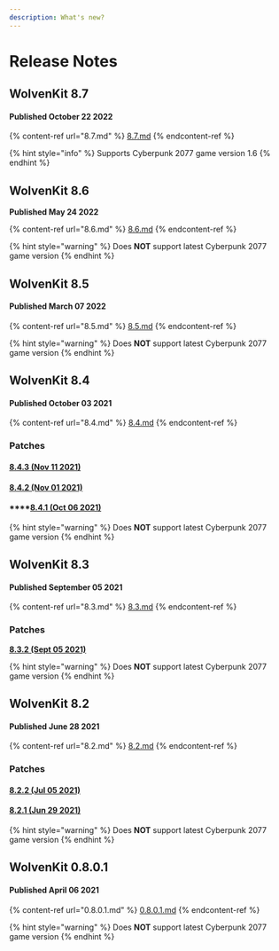 ```yaml
---
description: What's new?
---
```


# Release Notes

## WolvenKit 8.7

#### Published October 22 2022

{% content-ref url="8.7.md" %}
[8.7.md](8.7.md)
{% endcontent-ref %}

{% hint style="info" %}
Supports Cyberpunk 2077 game version 1.6
{% endhint %}

## WolvenKit 8.6&#x20;

**Published May 24 2022**

{% content-ref url="8.6.md" %}
[8.6.md](8.6.md)
{% endcontent-ref %}

{% hint style="warning" %}
Does **NOT** support latest Cyberpunk 2077 game version
{% endhint %}

## WolvenKit 8.5

#### Published March 07 2022

{% content-ref url="8.5.md" %}
[8.5.md](8.5.md)
{% endcontent-ref %}

{% hint style="warning" %}
Does **NOT** support latest Cyberpunk 2077 game version
{% endhint %}

## WolvenKit 8.4

#### Published October 03 2021

{% content-ref url="8.4.md" %}
[8.4.md](8.4.md)
{% endcontent-ref %}

### Patches

#### [**8.4.3 (Nov 11 2021)**](8.4.md#8.4.1-oct-06-2021) <a href="#8.4.3-nov-11-2021" id="8.4.3-nov-11-2021"></a>

#### [**8.4.2 (Nov 01 2021)**](8.4.md#8.4.1-oct-06-2021) <a href="#8.4.2-nov-01-2021" id="8.4.2-nov-01-2021"></a>

#### ****[**8.4.1 (Oct 06 2021)**](8.4.md#8.4.1-oct-06-2021)

{% hint style="warning" %}
Does **NOT** support latest Cyberpunk 2077 game version
{% endhint %}

## WolvenKit 8.3

#### Published September 05 2021

{% content-ref url="8.3.md" %}
[8.3.md](8.3.md)
{% endcontent-ref %}

### Patches

****[**8.3.2 (Sept 05 2021)**](8.3.md#8.3.2-sept-05-2021)****

{% hint style="warning" %}
Does **NOT** support latest Cyberpunk 2077 game version
{% endhint %}

## WolvenKit 8.2

#### Published June 28 2021

{% content-ref url="8.2.md" %}
[8.2.md](8.2.md)
{% endcontent-ref %}

### Patches

#### [8.2.2 (Jul 05 2021)](8.2.md#8-2-2-jul-05-2021)

#### [8.2.1 (Jun 29 2021)](8.2.md#8-2-1-jun-29-2021)

{% hint style="warning" %}
Does **NOT** support latest Cyberpunk 2077 game version
{% endhint %}

## WolvenKit 0.8.0.1

#### Published April 06 2021

{% content-ref url="0.8.0.1.md" %}
[0.8.0.1.md](0.8.0.1.md)
{% endcontent-ref %}

{% hint style="warning" %}
Does **NOT** support latest Cyberpunk 2077 game version
{% endhint %}
